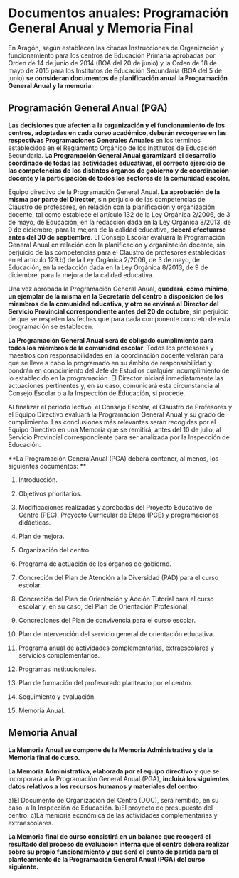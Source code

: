 # Documentos anuales: Programación General Anual y Memoria Final

En Aragón,  según establecen las citadas Instrucciones de Organización y funcionamiento para los centros de Educación Primaria aprobadas por Orden de 14 de junio de 2014 (BOA del 20 de junio) y la Orden de 18 de mayo de 2015 para los Institutos de Educación Secundaria (BOA del 5 de junio) **se consideran documentos de planificación anual la Programación General Anual y la memoria**:

## Programación General Anual (PGA)

**Las decisiones que afecten a la organización y el funcionamiento de los centros, adoptadas en cada curso académico, deberán recogerse en las respectivas Programaciones Generales Anuales** en los términos establecidos en el Reglamento Orgánico de los Institutos de Educación Secundaria. **La Programación General Anual garantizará el desarrollo coordinado de todas las actividades educativas, el correcto ejercicio de las competencias de los distintos órganos de gobierno y de coordinación docente y la participación de todos los sectores de la comunidad escolar.**

 Equipo directivo de la Programación General Anual. **La aprobación de la misma por parte del Director**, sin perjuicio de las competencias del Claustro de profesores, en relación con la planificación y organización docente, tal como establece  el artículo 132 de la Ley Orgánica 2/2006, de 3 de mayo, de Educación, en la redacción dada en la Ley Orgánica 8/2013, de 9 de diciembre, para la mejora de la calidad educativa, d**eberá efectuarse antes del 30 de septiembre**. El Consejo Escolar evaluará la Programación General Anual en relación con la planificación y organización docente, sin perjuicio de las competencias para el Claustro de profesores establecidas en el artículo 129.b) de la Ley Orgánica 2/2006, de 3 de mayo, de Educación, en la redacción dada en la Ley Orgánica 8/2013, de 9 de diciembre, para la mejora de la calidad educativa.

Una vez aprobada la Programación General Anual, **quedará, como mínimo, un ejemplar de la misma en la Secretaría del centro a disposición de los miembros de la comunidad educativa, y otro se enviará al Director del Servicio Provincial correspondiente antes del 20 de octubre**, sin perjuicio de que se respeten las fechas que para cada componente concreto de esta programación se establecen.

**La Programación General Anual será de obligado cumplimiento para todos los miembros de la comunidad escolar**. Todos los profesores y maestros con responsabilidades en la coordinación docente velarán para que se lleve a cabo lo programado en su ámbito de responsabilidad y pondrán en conocimiento del Jefe de Estudios cualquier incumplimiento de lo establecido en la programación. El Director iniciará inmediatamente las actuaciones pertinentes y, en su caso, comunicará esta circunstancia al Consejo Escolar o a la Inspección de Educación, si procede.

Al finalizar el periodo lectivo, el Consejo Escolar, el Claustro de Profesores y el Equipo Directivo evaluará la Programación General Anual y su grado de cumplimiento. Las conclusiones más relevantes serán recogidas por el Equipo Directivo en una Memoria que se remitirá, antes del 10 de julio, al Servicio Provincial correspondiente para ser analizada por la Inspección de Educación.

**La Programación GeneralAnual (PGA) deberá contener, al menos, los siguientes documentos:
**

1. Introducción.

2. Objetivos prioritarios.

3. Modificaciones realizadas y aprobadas del Proyecto Educativo de Centro (PEC), Proyecto Curricular de Etapa (PCE) y programaciones didácticas.

4. Plan de mejora.

5. Organización del centro.

6. Programa de actuación de los órganos de gobierno.

7. Concreción del Plan de Atención a la Diversidad (PAD) para el curso escolar.

8. Concreción del Plan de Orientación y Acción Tutorial para el curso escolar y, en su caso, del Plan de Orientación Profesional.

9. Concreciones del Plan de convivencia para el curso escolar.

10. Plan de intervención del servicio general de orientación educativa.

11. Programa anual de actividades complementarias, extraescolares y servicios complementarios.

12. Programas institucionales.

13. Plan de formación del profesorado planteado por el centro.

14. Seguimiento y evaluación.

15. Memoria Anual.

## Memoria Anual

**La Memoria Anual se compone de la Memoria Administrativa y de la Memoria final de curso.**

**La Memoria Administrativa, elaborada por el equipo directivo** y que se incorporará a la Programación General Anual (PGA), **incluirá los siguientes datos relativos a los recursos humanos y materiales del centro**:

a)El Documento de Organización del Centro (DOC), será remitido, en su caso, a la Inspección de Educación.
b)El proyecto de presupuesto del centro.
c)La memoria económica de las actividades complementarias y extraescolares.

**La Memoria final de curso consistirá en un balance que recogerá el resultado del proceso de evaluación interna que el centro deberá realizar sobre su propio funcionamiento y que será el punto de partida para el planteamiento de la Programación General Anual (PGA) del curso siguiente.**